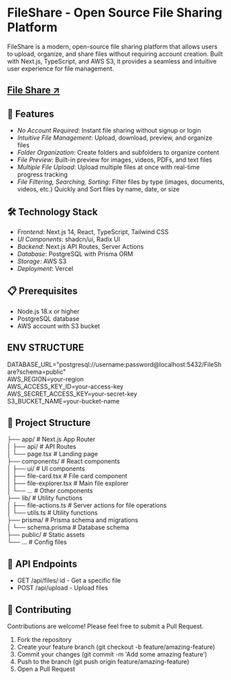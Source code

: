 # FileShare - Open Source File Sharing Platform

FileShare is a modern, open-source file sharing platform that allows users to upload, organize, and share files without requiring account creation. Built with Next.js, TypeScript, and AWS S3, it provides a seamless and intuitive user experience for file management.

## [File Share ↗](https://fileshareio.vercel.app)

## 🚀 Features

- *No Account Required*: Instant file sharing without signup or login
- *Intuitive File Management*: Upload, download, preview, and organize files
- *Folder Organization*: Create folders and subfolders to organize content
- *File Preview*: Built-in preview for images, videos, PDFs, and text files
- *Multiple File Upload*: Upload multiple files at once with real-time progress tracking
- *File Filtering, Searching, Sorting*: Filter files by type (images, documents, videos, etc.) Quickly and Sort files by name, date, or size

## 🛠 Technology Stack

- *Frontend*: Next.js 14, React, TypeScript, Tailwind CSS
- *UI Components*: shadcn/ui, Radix UI
- *Backend*: Next.js API Routes, Server Actions
- *Database*: PostgreSQL with Prisma ORM
- *Storage*: AWS S3
- *Deployment*: Vercel

## 📋 Prerequisites

- Node.js 18.x or higher
- PostgreSQL database
- AWS account with S3 bucket

## ENV STRUCTURE
DATABASE_URL="postgresql://username:password@localhost:5432/FileShare?schema=public"<br>
AWS_REGION=your-region<br>
AWS_ACCESS_KEY_ID=your-access-key<br>
AWS_SECRET_ACCESS_KEY=your-secret-key<br>
S3_BUCKET_NAME=your-bucket-name<br>


## 📁 Project Structure

├── app/                    # Next.js App Router<br>
│   ├── api/                # API Routes<br>
│   └── page.tsx            # Landing page<br>
├── components/             # React components<br>
│   ├── ui/                 # UI components<br>
│   ├── file-card.tsx       # File card component<br>
│   ├── file-explorer.tsx   # Main file explorer<br>
│   └── ...                 # Other components<br>
├── lib/                    # Utility functions<br>
│   ├── file-actions.ts     # Server actions for file operations<br>
│   └── utils.ts            # Utility functions<br>
├── prisma/                 # Prisma schema and migrations<br>
│   └── schema.prisma       # Database schema<br>
├── public/                 # Static assets<br>
└── ...                     # Config files<br>


## 🔄 API Endpoints

- GET /api/files/:id - Get a specific file
- POST /api/upload - Upload files

## 🤝 Contributing

Contributions are welcome! Please feel free to submit a Pull Request.

1. Fork the repository
2. Create your feature branch (git checkout -b feature/amazing-feature)
3. Commit your changes (git commit -m 'Add some amazing feature')
4. Push to the branch (git push origin feature/amazing-feature)
5. Open a Pull Request

